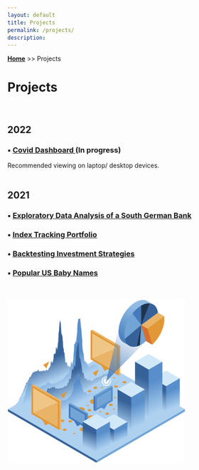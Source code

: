 ```yaml
---
layout: default
title: Projects
permalink: /projects/
description:
---
```

**[Home](../)** >> Projects
# Projects

<br>

<H2><b>2022</b></H2>

<H3>• <a href="https://share.streamlit.io/xyjiang970/covid_dashboard/main" target="_blank">
<u>Covid Dashboard</u>
</a> (In progress)</H3>
Recommended viewing on laptop/ desktop devices.

<br>
<br>

<H2><b>2021</b></H2>

<H3>• <a href="https://nbviewer.org/github/xyjiang970/_notebooks/blob/main/Exploratory%20Data%20Analysis%20of%20a%20South%20German%20Bank.ipynb" target="_blank">
<u>Exploratory Data Analysis of a South German Bank</u>
</a></H3>


<H3>• <a href="https://nbviewer.org/github/xyjiang970/_notebooks/blob/main/Index%20Tracking%20Portfolio.ipynb" target="_blank">
<u>Index Tracking Portfolio</u>
</a></H3>


<H3>• <a href="https://nbviewer.org/github/xyjiang970/_notebooks/blob/main/Backtesting%20Investment%20Strategies.ipynb" target="_blank">
<u>Backtesting Investment Strategies</u>
</a></H3>


<H3>• <a href="https://nbviewer.org/github/xyjiang970/_notebooks/blob/main/Popular%20US%20Baby%20Names.ipynb" target="_blank">
<u>Popular US Baby Names</u>
</a></H3>

<br>
<br>

<img src="/projects/projects_page_image.png" alt="projects_page_image" width="400">
